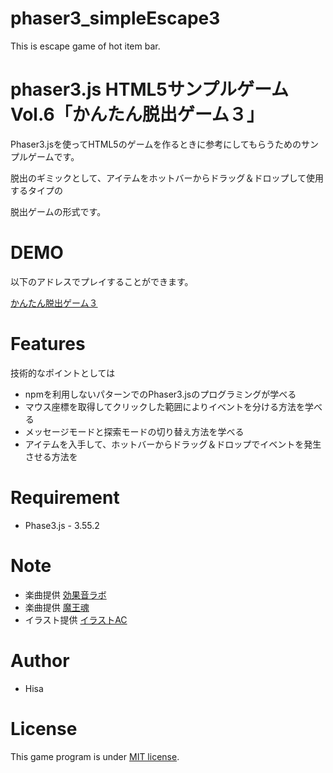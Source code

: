 # phaser3_simpleEscape3
This is escape game of hot item bar.


# phaser3.js HTML5サンプルゲーム Vol.6「かんたん脱出ゲーム３」
 
Phaser3.jsを使ってHTML5のゲームを作るときに参考にしてもらうためのサンプルゲームです。

脱出のギミックとして、アイテムをホットバーからドラッグ＆ドロップして使用するタイプの

脱出ゲームの形式です。

# DEMO
 
以下のアドレスでプレイすることができます。

[かんたん脱出ゲーム３](https://tinycore-hisanori.github.io/phaser3_simpleEscape2/)

 
# Features
 
技術的なポイントとしては

* npmを利用しないパターンでのPhaser3.jsのプログラミングが学べる
* マウス座標を取得してクリックした範囲によりイベントを分ける方法を学べる
* メッセージモードと探索モードの切り替え方法を学べる
* アイテムを入手して、ホットバーからドラッグ＆ドロップでイベントを発生させる方法を

# Requirement
 
* Phase3.js - 3.55.2
 
# Note

 * 楽曲提供 [効果音ラボ](https://soundeffect-lab.info/sound/anime/)
 * 楽曲提供 [魔王魂](https://maou.audio/)
 * イラスト提供 [イラストAC](https://www.ac-illust.com/)

 
# Author
 
* Hisa
 
# License
 
This game program is under [MIT license](https://en.wikipedia.org/wiki/MIT_License).